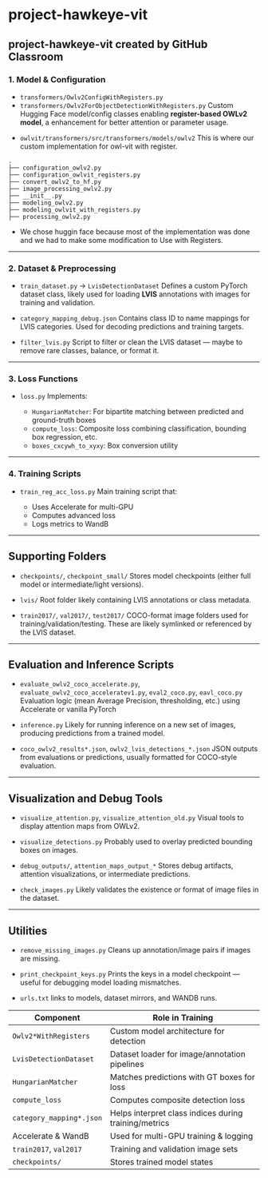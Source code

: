 # project-hawkeye-vit
project-hawkeye-vit created by GitHub Classroom
----

### 1. **Model & Configuration**

* `transformers/Owlv2ConfigWithRegisters.py`
* `transformers/Owlv2ForObjectDetectionWithRegisters.py`
  Custom Hugging Face model/config classes enabling **register-based OWLv2 model**, a enhancement for better attention or parameter usage.
- `owlvit/transformers/src/transformers/models/owlv2` This is where our custom implementation for owl-vit with register.
``` 
.
├── configuration_owlv2.py
├── configuration_owlvit_registers.py
├── convert_owlv2_to_hf.py
├── image_processing_owlv2.py
├── __init__.py
├── modeling_owlv2.py
├── modeling_owlvit_with_registers.py
├── processing_owlv2.py
```
- We chose huggin face because most of the implementation was done and we had to make some modification to Use with Registers.

---

### 2. **Dataset & Preprocessing**

* `train_dataset.py` → `LvisDetectionDataset`
  Defines a custom PyTorch dataset class, likely used for loading **LVIS** annotations with images for training and validation.

* `category_mapping_debug.json`
  Contains class ID to name mappings for LVIS categories. Used for decoding predictions and training targets.

* `filter_lvis.py`
  Script to filter or clean the LVIS dataset — maybe to remove rare classes, balance, or format it.

---

### 3. **Loss Functions**

* `loss.py`
  Implements:

  * `HungarianMatcher`: For bipartite matching between predicted and ground-truth boxes
  * `compute_loss`: Composite loss combining classification, bounding box regression, etc.
  * `boxes_cxcywh_to_xyxy`: Box conversion utility

---

### 4. **Training Scripts**

* `train_reg_acc_loss.py`
  Main training script that:

  * Uses Accelerate for multi-GPU
  * Computes advanced loss
  * Logs metrics to WandB

---

## **Supporting Folders**

* `checkpoints/`, `checkpoint_small/`
  Stores model checkpoints (either full model or intermediate/light versions).

* `lvis/`
  Root folder likely containing LVIS annotations or class metadata.

* `train2017/`, `val2017/`, `test2017/`
  COCO-format image folders used for training/validation/testing. These are likely symlinked or referenced by the LVIS dataset.

---

## **Evaluation and Inference Scripts**

* `evaluate_owlv2_coco_accelerate.py`, `evaluate_owlv2_coco_acceleratev1.py`, `eval2_coco.py`, `eavl_coco.py`
  Evaluation logic (mean Average Precision, thresholding, etc.) using Accelerate or vanilla PyTorch

* `inference.py`
  Likely for running inference on a new set of images, producing predictions from a trained model.

* `coco_owlv2_results*.json`, `owlv2_lvis_detections_*.json`
  JSON outputs from evaluations or predictions, usually formatted for COCO-style evaluation.

---

## **Visualization and Debug Tools**

* `visualize_attention.py`, `visualize_attention_old.py`
  Visual tools to display attention maps from OWLv2.

* `visualize_detections.py`
  Probably used to overlay predicted bounding boxes on images.

* `debug_outputs/`, `attention_maps_output_*`
  Stores debug artifacts, attention visualizations, or intermediate predictions.

* `check_images.py`
  Likely validates the existence or format of image files in the dataset.

---

## **Utilities**

* `remove_missing_images.py`
  Cleans up annotation/image pairs if images are missing.

* `print_checkpoint_keys.py`
  Prints the keys in a model checkpoint — useful for debugging model loading mismatches.

* `urls.txt`
 links to models, dataset mirrors, and WANDB runs.


| Component                | Role in Training                                      |
| ------------------------ | ----------------------------------------------------- |
| `Owlv2*WithRegisters`    | Custom model architecture for detection               |
| `LvisDetectionDataset`   | Dataset loader for image/annotation pipelines         |
| `HungarianMatcher`       | Matches predictions with GT boxes for loss            |
| `compute_loss`           | Computes composite detection loss                     |
| `category_mapping*.json` | Helps interpret class indices during training/metrics |
| Accelerate & WandB       | Used for multi-GPU training & logging                 |
| `train2017`, `val2017`   | Training and validation image sets                    |
| `checkpoints/`           | Stores trained model states                           |


